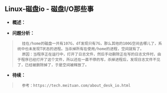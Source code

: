 ## Linux-磁盘io - 磁盘I/O那些事
- **概述：**
>
>
>
>
>
>
>
>
>
>
>
>
>
>
>
>

- **问题分析：**
>       挂在/home的磁盘一共有107G，df发现只有7G，那么其他的100G空间去哪儿了，系统中也未发现T状态的进程。当杀掉所有在使用/home的进程，空间就有了。
>       原因：当程序正在运行中，打开了日志文件，然后手动删除正在写的日志文件时，由于程序已经打开了这个文件，所以还在一直不停的写，杀掉进程后，发现日志文件不见了，已经被删除掉了，于是空间被释放了。
>
>
>
>
>

- **待续：**
>       参考：https://tech.meituan.com/about_desk_io.html
>
>
>
>
>
>
>
>
>
>
>
>
>
>
>
>
>
>
>
>
>
>
>
>
